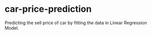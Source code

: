 # car-price-prediction
Predicting the sell price of car by fitting the data in Linear Regression Model.
